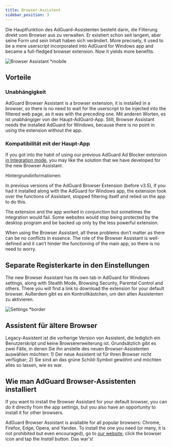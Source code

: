 ```yaml
---
title: Browser-Assistent
sidebar_position: 3
---
```


Die Hauptfunktion des AdGuard-Assistenten besteht darin, die Filterung direkt vom Browser aus zu verwalten. Er existiert schon seit langem, aber seine Form und sein Inhalt haben sich verändert. More precisely, it used to be a mere userscript incorporated into AdGuard for Windows app and became a full-fledged browser extension. Now it yields more benefits.

![Browser Assistant *mobile](https://cdn.adtidy.org/content/kb/ad_blocker/windows/browser-assistant/assistant-menu.png)

## Vorteile

### Unabhängigkeit

AdGuard Browser Assistant is a browser extension, it is installed in a browser, so there is no need to wait for the userscript to be injected into the filtered web page, as it was with the preceding one. Mit anderen Worten, es ist unabhängiger von der Haupt-AdGuard-App. Still, Browser Assistant needs the installed AdGuard for Windows, because there is no point in using the extension without the app.

### Kompatibilität mit der Haupt-App

If you got into the habit of using our previous AdGuard Ad Blocker extension [in Integration mode](/adguard-browser-extension/integration-mode), you may like the solution that we have developed for the new Browser Assistant.

Hintergrundinformationen:

In previous versions of the AdGuard Browser Extension (before v3.5), if you had it installed along with the AdGuard for Windows app, the extension took over the functions of Assistant, stopped filtering itself and relied on the app to do this.

The extension and the app worked in conjunction but sometimes the integration would fail. Some websites would stop being protected by the desktop program and be backed up only by the less powerful extension.

When using the Browser Assistant, all these problems don’t matter as there can be no conflicts in essence. The role of the Browser Assistant is well-defined and it can’t hinder the functioning of the main app, so there is no need to worry.

## Separate Registerkarte in den Einstellungen

The new Browser Assistant has its own tab in AdGuard for Windows settings, along with Stealth Mode, Browsing Security, Parental Control and others. There you will find a link to download the extension for your default browser. Außerdem gibt es ein Kontrollkästchen, um den alten Assistenten zu aktivieren.

![Settings *border](https://cdn.adtidy.org/content/kb/ad_blocker/windows/browser-assistant/browser-assistant.png)

## Assistent für ältere Browser

Legacy-Assistent ist die vorherige Version von Assistent, die lediglich ein Benutzerskript und keine Browsererweiterung ist. Grundsätzlich gibt es zwei Fälle, in denen Sie ihn anstelle des neuen Browser-Assistenten auswählen möchten: 1) Der neue Assistent ist für Ihren Browser nicht verfügbar; 2) Sie sind an das grüne Schild-Symbol gewöhnt und möchten alles so lassen, wie es war.

## Wie man AdGuard Browser-Assistenten installiert

If you want to install the Browser Assistant for your default browser, you can do it directly from the app settings, but you also have an opportunity to install it for other browsers.

AdGuard Browser Assistant is available for all popular browsers: Chrome, Firefox, Edge, Opera, and Yandex. To install the one you need (or many, it is not prohibited but even encouraged), go to [our website](https://adguard.com/en/adguard-assistant/overview.html), click the browser icon and tap the *Install* button. Das war's!

